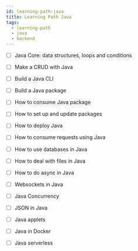 ```yaml
---
id: learning-path-java
title: Learning Path Java
tags:
  - learning-path
  - java
  - backend
---
```


- [ ] Java Core: data structures, loops and conditions
- [ ] Make a CRUD with Java
- [ ] Build a Java CLI
- [ ] Build a Java package
- [ ] How to consume Java package
- [ ] How to set up and update packages
- [ ] How to deploy Java
- [ ] How to consume requests using Java
- [ ] How to use databases in Java
- [ ] How to deal with files in Java
- [ ] How to do async in Java
- [ ] Websockets in Java
- [ ] Java Concurrency
- [ ] JSON in Java
- [ ] Java applets
- [ ] Java in Docker
- [ ] Java serverless

